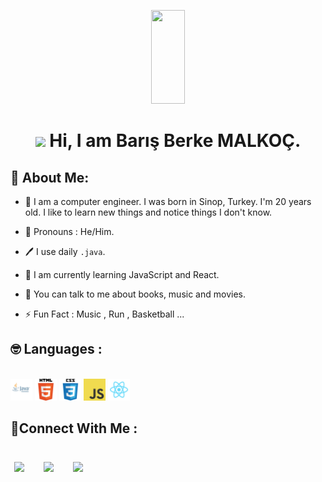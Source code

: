 <p align="center" width="100%">
    <img width="33%" src='https://avataaars.io/?avatarStyle=Transparent&topType=ShortHairShortWaved&accessoriesType=Blank&hairColor=Brown&facialHairType=BeardLight&facialHairColor=BrownDark&clotheType=Hoodie&clotheColor=PastelOrange&eyeType=Side&eyebrowType=FlatNatural&mouthType=Default&skinColor=Light' height=150px >
</p>

<div align="center">

# <img src="https://thumbs.gfycat.com/ImpressiveJampackedKinglet-max-1mb.gif" height=60px> Hi, I am Barış Berke MALKOÇ.

</div>

<div>

## 🤵 About Me:

- 📖 I am a computer engineer. I was born in Sinop, Turkey. I'm 20 years old. I like to learn new things and notice things I don't know.

- 🤨 Pronouns : He/Him.
- 🖊 I use daily `.java`.
- 🌱 I am currently learning JavaScript and React.
- 🎤 You can talk to me about books, music and movies.
- ⚡ Fun Fact : Music , Run , Basketball ...

</div>

## 🤓 Languages :

<br/>
<code><img height="35" src="https://raw.githubusercontent.com/github/explore/80688e429a7d4ef2fca1e82350fe8e3517d3494d/topics/java/java.png"></code>
<code><img height="35" src="https://raw.githubusercontent.com/github/explore/80688e429a7d4ef2fca1e82350fe8e3517d3494d/topics/html/html.png"></code>
<code><img height="35" src="https://raw.githubusercontent.com/github/explore/80688e429a7d4ef2fca1e82350fe8e3517d3494d/topics/css/css.png"></code>
<code><img height="35" src="https://raw.githubusercontent.com/github/explore/80688e429a7d4ef2fca1e82350fe8e3517d3494d/topics/javascript/javascript.png"></code>
<code><img height="35" src="https://raw.githubusercontent.com/github/explore/80688e429a7d4ef2fca1e82350fe8e3517d3494d/topics/react/react.png"></code>

<br/>

## 🤝Connect With Me :

<br/>

<a href="https://github.com/barismalkoc">
  <img align="left" style="padding:6px" width="35px" src="https://upload.wikimedia.org/wikipedia/commons/thumb/a/ae/Github-desktop-logo-symbol.svg/1024px-Github-desktop-logo-symbol.svg.png" />
</a>

<a href="https://instagram.com/barisbmalkoc/">
  <img align="left"  style="padding:6px" width="35px" src="https://upload.wikimedia.org/wikipedia/commons/thumb/a/a5/Instagram_icon.png/600px-Instagram_icon.png" />
</a>

<a href="https://www.linkedin.com/in/bar%C4%B1%C5%9F-berke-malko%C3%A7-4b18841b3/">
  <img align="left" style="padding:6px" width="35px" src="https://cdn3.iconfinder.com/data/icons/inficons/512/linkedin.png" />
</a>
